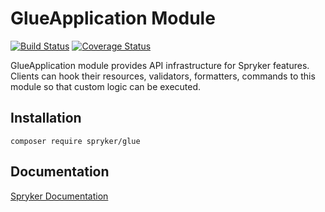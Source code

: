 # GlueApplication Module
[![Build Status](https://travis-ci.org/spryker/glue.svg)](https://travis-ci.org/spryker/glue)
[![Coverage Status](https://coveralls.io/repos/github/spryker/glue/badge.svg)](https://coveralls.io/github/spryker/glue)

GlueApplication module provides API infrastructure for Spryker features. Clients can hook their resources, validators, formatters, commands to this module so that custom logic can be executed. 
## Installation

```
composer require spryker/glue
```

## Documentation

[Spryker Documentation](https://academy.spryker.com/developing_with_spryker/module_guide/modules.html)
